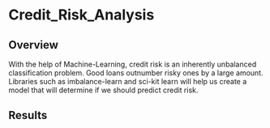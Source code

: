 # Credit_Risk_Analysis

## Overview

With the help of Machine-Learning, credit risk is an inherently unbalanced classification problem. Good loans outnumber risky ones by a large amount. Libraries such as imbalance-learn and sci-kit learn will help us create a model that will determine if we should predict credit risk.

## Results

